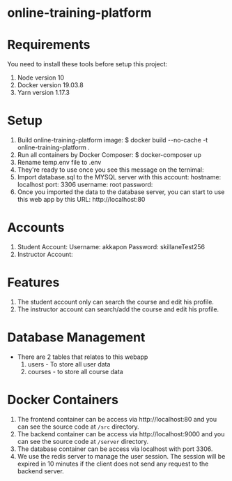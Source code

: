 # online-training-platform

# Requirements
You need to install these tools before setup this project:
1. Node version 10
2. Docker version 19.03.8
3. Yarn version 1.17.3

# Setup
1. Build online-training-platform image:
$ docker build --no-cache -t online-training-platform .
2. Run all containers by Docker Composer:
$ docker-composer up
3. Rename temp.env file to .env 
4. They're ready to use once you see this message on the ternimal:
5. Import database.sql to the MYSQL server with this account:
    hostname: localhost
    port: 3306
    username: root
    password: 
6. Once you imported the data to the database server, you can start to use this web app by this URL:
    http://localhost:80

# Accounts
1. Student Account:
   Username: akkapon
   Password: skillaneTest256
2. Instructor Account:
   

# Features
1. The student account only can search the course and edit his profile.
2. The instructor account can search/add the course and edit his profile.

# Database Management
- There are 2 tables that relates to this webapp
  1. users - To store all user data
  2. courses - to store all course data

# Docker Containers
1. The frontend container can be access via http://localhost:80 and you can see the source code at `/src` directory.
2. The backend container can be access via http://localhost:9000  and you can see the source code at `/server` directory.
3. The database container can be access via localhost with port 3306.
4. We use the redis server to manage the user session. The session will be expired in 10 minutes if the client does not send any request to the backend server.